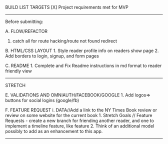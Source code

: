 BUILD LIST TARGETS
[X] Project requirements met for MVP
_____________________________
Before submitting:

A. FLOW/REFACTOR
 1. catch all for route hacking/route not found redirect

B. HTML/CSS LAYOUT
    1. Style reader profile info on readers show page
    2. Add borders to login, signup, and form pages
   
C. README
    1. Complete and Fix Readme instructions in md format to reader friendly view
____________________________________    
STRETCH

E. VALIDATIONS AND OMNIAUTH/FACEBOOK/GOOGLE
    1. Add logos=> buttons for social logins (google/fb)

F. FEATURE REQUEST
    i. DATA//Add a link to the NY Times Book review or review on some website for the current book
    1. Stretch Goals // Feature Requests - create a new branch for friending another reader, and one to implement a timeline feature, like feature
    2. Think of an additional model possibly to add as an enhancement to this app.
______________________________



